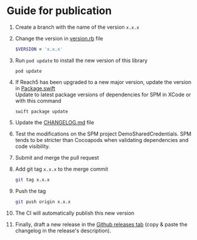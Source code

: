 # Guide for publication

1. Create a branch with the name of the version `x.x.x`

2. Change the version in [version.rb](version.rb) file
    ```ruby
    $VERSION = 'x.x.x'
    ```

3. Run `pod update` to install the new version of this library
    ```shell
    pod update
    ```

4. If Reach5 has been upgraded to a new major version, update the version in [Package.swift](Package.swift) <br>
Update to latest package versions of dependencies for SPM in XCode or with this command
    ```shell
    swift package update
    ```

5. Update the [CHANGELOG.md](CHANGELOG.md) file

6. Test the modifications on the SPM project DemoSharedCredentials. SPM tends to be stricter than Cocoapods when validating dependencies and code visibility.

7. Submit and merge the pull request

8. Add git tag `x.x.x` to the merge commit
    ```sh
    git tag x.x.x
    ```

9. Push the tag
    ```sh
    git push origin x.x.x
    ```

10. The CI will automatically publish this new version

11. Finally, draft a new release in the [Github releases tab](https://github.com/ReachFive/reachfive-ios-google/releases) (copy & paste the changelog in the release's description).
